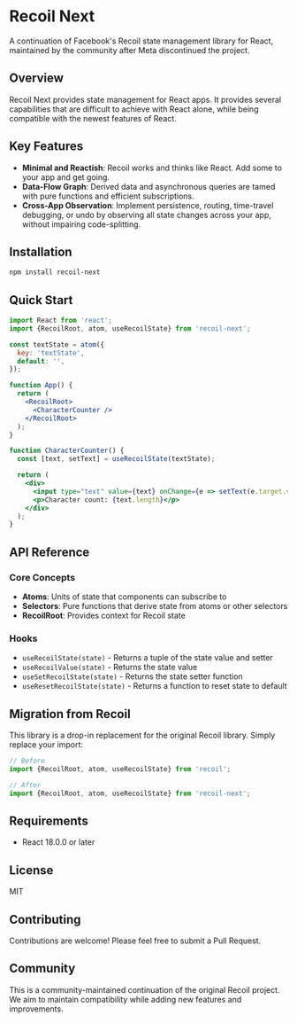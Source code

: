 # Recoil Next

A continuation of Facebook's Recoil state management library for React, maintained by the community after Meta discontinued the project.

## Overview

Recoil Next provides state management for React apps. It provides several capabilities that are difficult to achieve with React alone, while being compatible with the newest features of React.

## Key Features

- **Minimal and Reactish**: Recoil works and thinks like React. Add some to your app and get going.
- **Data-Flow Graph**: Derived data and asynchronous queries are tamed with pure functions and efficient subscriptions.
- **Cross-App Observation**: Implement persistence, routing, time-travel debugging, or undo by observing all state changes across your app, without impairing code-splitting.

## Installation

```bash
npm install recoil-next
```

## Quick Start

```jsx
import React from 'react';
import {RecoilRoot, atom, useRecoilState} from 'recoil-next';

const textState = atom({
  key: 'textState',
  default: '',
});

function App() {
  return (
    <RecoilRoot>
      <CharacterCounter />
    </RecoilRoot>
  );
}

function CharacterCounter() {
  const [text, setText] = useRecoilState(textState);

  return (
    <div>
      <input type="text" value={text} onChange={e => setText(e.target.value)} />
      <p>Character count: {text.length}</p>
    </div>
  );
}
```

## API Reference

### Core Concepts

- **Atoms**: Units of state that components can subscribe to
- **Selectors**: Pure functions that derive state from atoms or other selectors
- **RecoilRoot**: Provides context for Recoil state

### Hooks

- `useRecoilState(state)` - Returns a tuple of the state value and setter
- `useRecoilValue(state)` - Returns the state value
- `useSetRecoilState(state)` - Returns the state setter function
- `useResetRecoilState(state)` - Returns a function to reset state to default

## Migration from Recoil

This library is a drop-in replacement for the original Recoil library. Simply replace your import:

```jsx
// Before
import {RecoilRoot, atom, useRecoilState} from 'recoil';

// After
import {RecoilRoot, atom, useRecoilState} from 'recoil-next';
```

## Requirements

- React 18.0.0 or later

## License

MIT

## Contributing

Contributions are welcome! Please feel free to submit a Pull Request.

## Community

This is a community-maintained continuation of the original Recoil project. We aim to maintain compatibility while adding new features and improvements.
